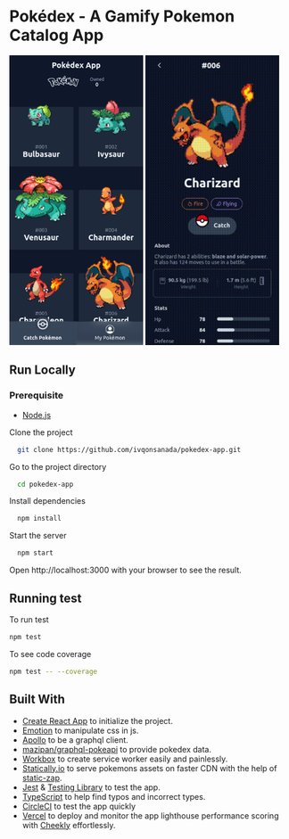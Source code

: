 
# Pokédex - A Gamify Pokemon Catalog App

<img src="src/../public/images/pokemon-list-page.png" width="240"/>
<img src="src/../public/images/pokemon-detail-page.gif" width="240"/>

## Run Locally

### Prerequisite

- [Node.js](https://nodejs.org/)

Clone the project

```bash
  git clone https://github.com/ivqonsanada/pokedex-app.git
```

Go to the project directory

```bash
  cd pokedex-app
```

Install dependencies

```bash
  npm install 
```

Start the server

```bash
  npm start
```

Open http://localhost:3000 with your browser to see the result.

## Running test

To run test
```bash
npm test
```

To see code coverage
```bash
npm test -- --coverage
```

## Built With

- [Create React App](https://create-react-app.dev/) to initialize the project.
- [Emotion](https://emotion.sh/) to manipulate css in js.
- [Apollo](https://www.apollographql.com/docs/react/get-started/) to be a graphql client.
- [mazipan/graphql-pokeapi](https://github.com/mazipan/graphql-pokeapi) to provide pokedex data.
- [Workbox](https://developers.google.com/web/tools/workbox/modules/workbox-strategies) to create service worker easily and painlessly.
- [Statically.io](https://statically.io/) to serve pokemons assets on faster CDN with the help of [static-zap](https://www.npmjs.com/package/convert-staticzap).
- [Jest](https://jestjs.io/) & [Testing Library](https://testing-library.com/) to test the app.
- [TypeScript](https://typescriptlang.org) to help find typos and incorrect types.
- [CircleCI](circleci.com) to test the app quickly
- [Vercel](https://vercel.com/) to deploy and monitor the app lighthouse performance scoring with [Cheekly](https://www.checklyhq.com/) effortlessly.